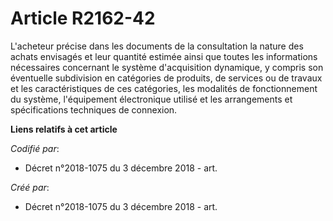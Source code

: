 # Article R2162-42

L'acheteur précise dans les documents de la consultation la nature des achats envisagés et leur quantité estimée ainsi que
toutes les informations nécessaires concernant le système d'acquisition dynamique, y compris son éventuelle subdivision en
catégories de produits, de services ou de travaux et les caractéristiques de ces catégories, les modalités de fonctionnement
du système, l'équipement électronique utilisé et les arrangements et spécifications techniques de connexion.

**Liens relatifs à cet article**

_Codifié par_:

  - Décret n°2018-1075 du 3 décembre 2018 - art.

_Créé par_:

  - Décret n°2018-1075 du 3 décembre 2018 - art.
